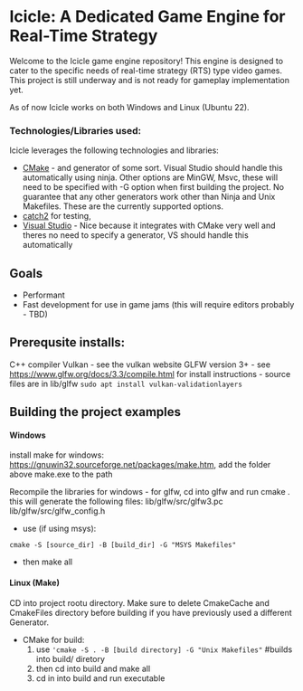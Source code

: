 # Icicle: A Dedicated Game Engine for Real-Time Strategy
Welcome to the Icicle game engine repository! This engine is designed to cater to the specific needs of real-time strategy (RTS) type video games. This project is still underway and is not ready for gameplay implementation yet. 

As of now Icicle works on both Windows and Linux (Ubuntu 22).


### Technologies/Libraries used:

Icicle leverages the following technologies and libraries:
- [CMake](https://cmake.org/) - and generator of some sort. Visual Studio should handle this automatically using ninja. Other options are MinGW, Msvc, these will need to be specified with -G option when first building the project. No guarantee that any other generators work other than Ninja and Unix Makefiles. These are the currently supported options.
- [catch2](https://github.com/catchorg/Catch2/blob/devel/docs/tutorial.md#top) for testing, 
- [Visual Studio](https://visualstudio.microsoft.com/) - Nice because it 
integrates with CMake very well and theres no need to specify a generator, VS 
should handle this automatically

## Goals
- Performant
- Fast development for use in game jams (this will require editors probably - TBD)


##  Prerequsite installs:
C++ compiler
Vulkan - see the vulkan website
GLFW version  3+ - see https://www.glfw.org/docs/3.3/compile.html for install instructions
    - source files are in lib/glfw
`sudo apt install vulkan-validationlayers`

## Building the project examples

#### Windows

install make for windows: https://gnuwin32.sourceforge.net/packages/make.htm, 
add the folder above make.exe to the path

Recompile the libraries for windows
    - for glfw, cd into glfw and run cmake .
    this will generate the following files:
        lib/glfw/src/glfw3.pc
        lib/glfw/src/glfw_config.h

- use (if using msys):
```
cmake -S [source_dir] -B [build_dir] -G "MSYS Makefiles"
```
- then make all

#### Linux (Make)
CD into project rootu directory. Make sure to delete CmakeCache and CmakeFiles directory before building if you have previously used a different Generator. 
- CMake for build: 
    1. use
```'cmake -S . -B [build directory] -G "Unix Makefiles"``` #builds into build/ diretory
    2. then cd into build and make all
    3. cd in into build and run executable
